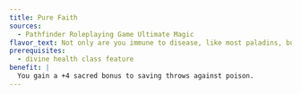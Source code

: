 ```yaml
---
title: Pure Faith
sources:
  - Pathfinder Roleplaying Game Ultimate Magic
flavor_text: Not only are you immune to disease, like most paladins, but you also are highly resilient to poisons.
prerequisites:
  - divine health class feature
benefit: |
  You gain a +4 sacred bonus to saving throws against poison.
---
```


